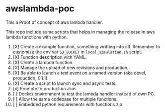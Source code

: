 # awslambda-poc

This a Proof of concept of aws lambda handler.

This repo include some scripts that helps in managing the release in aws lambda
functions with python.

 1. [X] Create a example function, something writting into s3. Remember to
    customize the env var `S3_BUCKET` in `local_simulation.sh` script.
 1. [X] Function description with YAML.
 1. [X] Create a lambda function.
 1. [X] Manage the upload of new revisions and production.
 1. [X] Be able to launch a test event on a named version (aka devel,
    production, 0.1.1).
 1. [X] Create a script to launch sync and async tests.
 1. [x] Promote to production alias
 1. [ ] Docker environment to test the lambda handler instead of own PC.
 1. [ ] Allow the same codebase for multiple functions.
 1. [ ] Embedded python requirements with functions zip.
